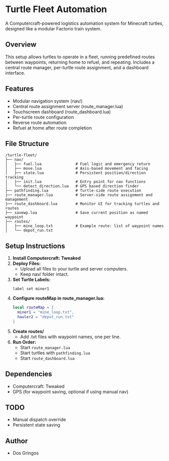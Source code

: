 # Turtle Fleet Automation

A Computercraft-powered logistics automation system for Minecraft turtles, designed like a modular Factorio train system.

## Overview
This setup allows turtles to operate in a fleet, running predefined routes between waypoints, returning home to refuel, and repeating. Includes a central route manager, per-turtle route assignment, and a dashboard interface.

## Features
- Modular navigation system (nav/)
- Central route assignment server (route_manager.lua)
- Touchscreen dashboard (route_dashboard.lua)
- Per-turtle route configuration
- Reverse route automation
- Refuel at home after route completion

## File Structure
```
/turtle-fleet/
├── nav/
│   ├── fuel.lua               # Fuel logic and emergency return
│   ├── move.lua               # Axis-based movement and facing
│   ├── state.lua              # Persistent position/direction tracking
│   ├── init.lua               # Entry point for nav functions
│   └── detect_direction.lua   # GPS based direction finder
├── pathfinding.lua            # Turtle-side route execution
├── route_manager.lua          # Server-side route assignment and management
├── route_dashboard.lua        # Monitor UI for tracking turtles and routes
├── savewp.lua                 # Save current position as named waypoint
├── routes/
│   ├── mine_loop.txt          # Example route: list of waypoint names
│   └── depot_run.txt
```

## Setup Instructions
1. **Install Computercraft: Tweaked**
2. **Deploy Files:**
   - Upload all files to your turtle and server computers.
   - Keep nav/ folder intact.
3. **Set Turtle Labels:**
   ```
   label set miner1
   ```
4. **Configure routeMap in route_manager.lua:**
   ```lua
   local routeMap = {
     miner1 = "mine_loop.txt",
     hauler2 = "depot_run.txt"
   }
   ```
5. **Create routes/**
   - Add .txt files with waypoint names, one per line.
6. **Run Order:**
   - Start `route_manager.lua`
   - Start turtles with `pathfinding.lua`
   - Start `route_dashboard.lua`

## Dependencies
- Computercraft: Tweaked
- GPS (for waypoint saving, optional if using manual nav)

## TODO
- Manual dispatch override
- Persistent state saving

## Author
- Dos Gringos
